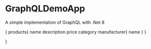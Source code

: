 # GraphQLDemoApp
A simple implementation of GraphQL with .Net 8

{
  products{
    name
    description
    price
    category
    manufacturer{
      name
    }
  }

}
